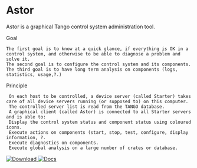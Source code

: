 # Astor
Astor is a graphical Tango control system administration tool.

Goal

    The first goal is to know at a quick glance, if everything is OK in a control system, and otherwise to be able to diagnose a problem and solve it.
    The second goal is to configure the control system and its components.
    The third goal is to have long term analysis on components (logs, statistics, usage,?.)

Principle

     On each host to be controlled, a device server (called Starter) takes care of all device servers running (or supposed to) on this computer.
     The controlled server list is read from the TANGO database.
     A graphical client (called Astor) is connected to all Starter servers and is able to:
     Display the control system status and component status using coloured icons.
     Execute actions on components (start, stop, test, configure, display information, ?.
     Execute diagnostics on components.
     Execute global analysis on a large number of crates or database.


[ ![Download](https://api.bintray.com/packages/tango-controls/maven/Astor/images/download.svg) ](https://bintray.com/tango-controls/maven/Astor/_latestVersion)
[![Docs](https://img.shields.io/badge/Latest-Docs-orange.svg)](http://tango-controls.readthedocs.io/en/latest/tools-and-extensions/astor/index.html)
